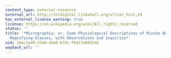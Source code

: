 ```yaml
---
content_type: external-resource
external_url: http://lhldigital.lindahall.org/u?/nat_hist,24
has_external_license_warning: true
license: https://en.wikipedia.org/wiki/All_rights_reserved
status: ''
title: '*Micrographia; or, Some Physiological Descriptions of Minute Bodies Made by
  Magnifying Glasses, with Observations and Inquiries*'
uid: 18ac2a49-33dd-4da0-b7dc-f0d17a9852dd
wayback_url: ''
---
```

